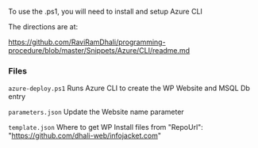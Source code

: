 To use the .ps1, you will need to install and setup Azure CLI

The directions are at:

https://github.com/RaviRamDhali/programming-procedure/blob/master/Snippets/Azure/CLI/readme.md

### Files

```azure-deploy.ps1```
Runs Azure CLI to create the WP Website and MSQL Db entry

```parameters.json```
Update the Website name parameter

```template.json```
Where to get WP Install files from 
"RepoUrl": "https://github.com/dhali-web/infojacket.com"
